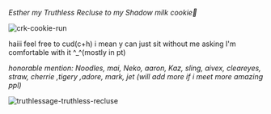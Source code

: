   *Esther my Truthless Recluse to my Shadow milk cookie🥰*
  
  ![crk-cookie-run](https://github.com/user-attachments/assets/f89d065a-efb7-40f2-8298-442060266c95)

haiii feel free to cud(c+h) i mean y can just sit without me asking I'm comfortable with it ^_^(mostly in pt)

*honorable mention: Noodles, mai, Neko, aaron, Kaz, sling, aivex, cleareyes, straw, cherrie ,tigery ,adore, mark, jet (will add more if i meet more amazing ppl)*

![truthlessage-truthless-recluse](https://github.com/user-attachments/assets/1553b55c-0923-4220-aaeb-78c196189303)
